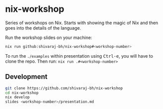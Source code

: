 # nix-workshop
Series of workshops on Nix. Starts with showing the magic of Nix and then goes into the details of the language.

Run the workshop slides on your machine:
```bash
nix run github:shivaraj-bh/nix-workshop#<workshop-number>
```
To run the `./examples` within presentation using <kbd>Ctrl-e</kbd>, you will have to clone the repo. Then run: `nix run .#<workshop-number>`

## Development
```bash
git clone https://github.com/shivaraj-bh/nix-workshop
cd nix-workshop
nix develop
slides <workshop-number>/presentation.md
```